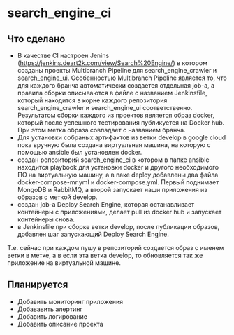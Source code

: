 # search_engine_ci

## Что сделано
 - В качестве CI настроен Jenins (https://jenkins.deart2k.com/view/Search%20Engine/) в котором созданы проекты Multibranch Pipeline для search_engine_crawler и search_engine_ui. Особенностью Multibranch Pipeline является то, что для каждого бранча автоматически создается отдельная job-а, а правила сборки описываются в файле с названием Jenkinsfile, который находится в корне каждого репозитория search_engine_crawler и search_engine_ui соответственно. Результатом сборки каждого из проектов является образ docker, который после успешного тестирования публикуется на Docker hub. При этом метка образа совпадает с названием бранча.
 - Для установки собраных артифактов из ветки develop в google cloud пока вручную была создана виртуальная машина, на которую с помощью ansible был установлен docker.
 - создан репозиторий search_engine_ci в котором в папке ansible находится playbook для установки docker и другого необходимого ПО на виртуальную машину, а в паке deploy добавлены два файла docker-compose-mr.yml и docker-compose.yml. Первый поднимает MongoDB и RabbitMQ, а второй запускает наши приложения из образов с меткой develop.
 - создан job-а Deploy Search Engine, которая останавливает контейнеры с приложениями, делает pull из docker hub и запускает контейнеры снова.
 - в Jenkinsfile при сборке ветки develop, после публикации образов, добавлен шаг запускающий Deploy Search Engine.

 Т.е. сейчас при каждом пушу в репозиторий создается образ с именем ветки в метке, а в если эта ветка develop, то обновляется так же приложение на виртуальной машине.

## Планируется

 - Добавить мониторинг приложения
 - Добававить алертинг
 - Добавить логирование
 - Добавить описание проекта
 